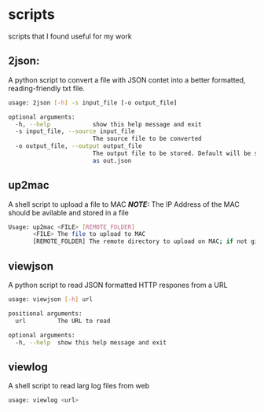 # scripts
scripts that I found useful for my work

## 2json:
A python script to convert a file with JSON contet into a better formatted, reading-friendly txt file.
```bash
usage: 2json [-h] -s input_file [-o output_file]

optional arguments:
  -h, --help            show this help message and exit
  -s input_file, --source input_file
                        The source file to be converted
  -o output_file, --output output_file
                        The output file to be stored. Default will be stored
                        as out.json
```

## up2mac
A shell script to upload a file to MAC
**_NOTE:_** The IP Address of the MAC should be avilable and stored in a file
```bash
Usage: up2mac <FILE> [REMOTE_FOLDER]
       <FILE> The file to upload to MAC
       [REMOTE_FOLDER] The remote directory to upload on MAC; if not given, will upload to Downloads
```

## viewjson
A python script to read JSON formatted HTTP respones from a URL
```bash
usage: viewjson [-h] url

positional arguments:
  url         The URL to read

optional arguments:
  -h, --help  show this help message and exit
```

## viewlog
A shell script to read larg log files from web
```bash
usage: viewlog <url>
```
